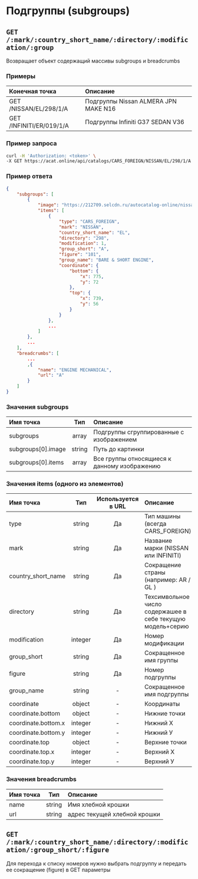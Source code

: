 # Подгруппы (subgroups)

## `GET /:mark/:country_short_name/:directory/:modification/:group`

Возвращает объект содержащий массивы subgroups и breadcrumbs

### Примеры

| Конечная точка | Описание |
| :---- | :--------------- |
| GET /NISSAN/EL/298/1/A | Подгруппы Nissan ALMERA JPN MAKE N16 |
| GET /INFINITI/ER/019/1/A | Подгруппы Infiniti G37 SEDAN V36 |

### Пример запроса

```bash
curl -H 'Authorization: <token>' \
-X GET https://acat.online/api/catalogs/CARS_FOREIGN/NISSAN/EL/298/1/A
```

### Пример ответа

```json
{
    "subgroups": [
        {
            "image": "https://212709.selcdn.ru/autocatalog-online/nissan/EL/298/GRPIMG/000000.gif",
            "items": [
                {
                    "type": "CARS_FOREIGN",
                    "mark": "NISSAN",
                    "country_short_name": "EL",
                    "directory": "298",
                    "modification": 1,
                    "group_short": "A",
                    "figure": "101",
                    "group_name": "BARE & SHORT ENGINE",
                    "coordinate": {
                        "bottom": {
                            "x": 775,
                            "y": 72
                        },
                        "top": {
                            "x": 739,
                            "y": 56
                        }
                    }
                },
                ...
            ]
        },
        ...
    ],
    "breadcrumbs": [
        ...
        ,{
            "name": "ENGINE MECHANICAL",
            "url": "A"
        }
    ]
}
```

### Значения subgroups

| Имя точка | Тип | Описание |
| :---- | :------: | :--------------- |
| subgroups | array | Подгруппы сгруппированные с изображением |
| subgroups[0].image | string | Путь до картинки |
| subgroups[0].items | array | Все группы относящиеся к данному изображению |

### Значения items (одного из элементов)

| Имя точка | Тип | Используется в URL | Описание |
| :---- | :------: | :------: | :--------------- |
| type | string | Да | Тип машины (всегда CARS_FOREIGN) |
| mark | string | Да | Название марки (NISSAN или INFINITI) |
| country_short_name | string | Да | Сокращение страны (например: AR / GL ) |
| directory | string | Да | Техсимвольное число содержашее в себе текущую модель+серию |
| modification | integer | Да | Номер модификации |
| group_short | string | Да | Сокращенное имя группы |
| figure | string | Да | Номер подгруппы |
| group_name | string | - | Сокращенное имя подгруппы |
| coordinate | object | - | Координаты |
| coordinate.bottom | object | - | Нижние точки |
| coordinate.bottom.x | integer | - | Нижний Х |
| coordinate.bottom.y | integer | - | Нижний У |
| coordinate.top | object | - | Верхние точки |
| coordinate.top.x | integer | - | Верхний Х |
| coordinate.top.y | integer | - | Верхний У |

### Значения breadcrumbs

| Имя точка | Тип | Описание |
| :---- | :------: | :--------------- |
| name | string | Имя хлебной крошки |
| url | string | адрес текущей хлебной крошки |


## `GET /:mark/:country_short_name/:directory/:modification/:group_short/:figure`

Для перехода к списку номеров нужно выбрать подгруппу и передать ее сокращение (figure) в GET параметры